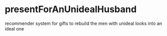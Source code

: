 presentForAnUnidealHusband
==========================

recommender system for gifts to rebuild the men with unideal looks into an ideal one 
